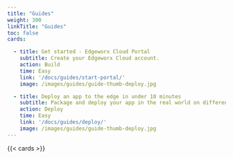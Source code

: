 ```yaml
---
title: "Guides"
weight: 300
linkTitle: "Guides"
toc: false
cards:

  - title: Get started - Edgeworx Cloud Portal
    subtitle: Create your Edgeworx Cloud account.
    action: Build
    time: Easy
    link: '/docs/guides/start-portal/'
    image: /images/guides/guide-thumb-deploy.jpg

  - title: Deploy an app to the edge in under 10 minutes
    subtitle: Package and deploy your app in the real world on different edge devices without changing the code.
    action: Deploy
    time: Easy
    link: '/docs/guides/deploy/'
    image: /images/guides/guide-thumb-deploy.jpg
---
```

{{< cards >}}
